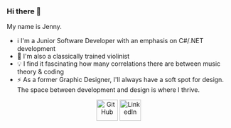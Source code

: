 ### Hi there 👋

My name is Jenny.

- ℹ️ I'm a Junior Software Developer with an emphasis on C#/.NET development
- 🌱 I'm also a classically trained violinist
- 💡 I find it fascinating how many correlations there are between music theory & coding
- ⚡ As a former Graphic Designer, I'll always have a soft spot for design. The space between development and design is where I thrive.
<p align="center">
  <a href="https://github.com/jennywalvoord">
    <picture>
      <source media="(prefers-color-scheme: dark)" srcset="https://cdn.simpleicons.org/github/white">
      <img alt="GitHub" title="GitHub" height="48" width="48" src="https://cdn.simpleicons.org/github"></picture></a>
  <a href="https://www.linkedin.com/in/jenny-walvoord-design/">
    <img alt="LinkedIn" title="LinkedIn" height="48" width="48" src="https://cdn.simpleicons.org/linkedin"></a>

</p>

<!--
**jennywalvoord/jennywalvoord** is a ✨ _special_ ✨ repository because its `README.md` (this file) appears on your GitHub profile.

Here are some ideas to get you started:

- 🔭 I’m currently working on ...
- 🌱 I’m currently learning ...
- 👯 I’m looking to collaborate on ...
- 🤔 I’m looking for help with ...
- 💬 Ask me about ...
- 📫 How to reach me: ...
- 😄 Pronouns: ...
- ⚡ Fun fact: ...
-->
